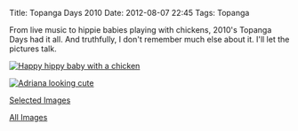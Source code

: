 Title: Topanga Days 2010
Date: 2012-08-07 22:45
Tags: Topanga

From live music to hippie babies playing with chickens, 2010's Topanga
Days had it all. And truthfully, I don't remember much else about it.
I'll let the pictures talk.

[![Happy hippy baby with a chicken](/galleries/topanga-days-2010-selects/content/images/large/P1020593.jpg)](/galleries/topanga-days-2010-selects/content/P1020593_large.html)

[![Adriana looking cute](/galleries/topanga-days-2010-selects/content/images/large/P1020609.jpg)](/galleries/topanga-days-2010-selects/content/P1020609_large.html)

[Selected Images](/galleries/topanga-days-2010-selects/index.html)

[All Images](/galleries/topanga-days-2010-all/index.html)

